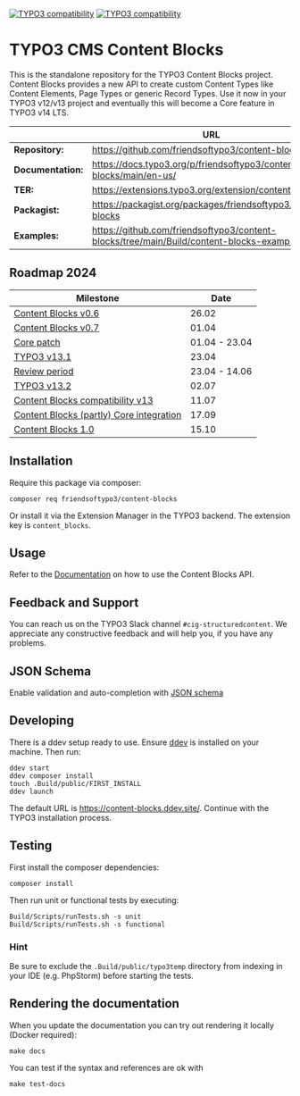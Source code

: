 [![TYPO3 compatibility](https://img.shields.io/badge/TYPO3-12.4-ff8700?maxAge=3600&logo=typo3)](https://get.typo3.org/)
[![TYPO3 compatibility](https://img.shields.io/badge/TYPO3-13.4-ff8700?maxAge=3600&logo=typo3)](https://get.typo3.org/)

# TYPO3 CMS Content Blocks

This is the standalone repository for the TYPO3 Content Blocks project. Content
Blocks provides a new API to create custom Content Types like Content Elements,
Page Types or generic Record Types. Use it now in your TYPO3 v12/v13 project and
eventually this will become a Core feature in TYPO3 v14 LTS.

|                    | URL                                                                                      |
|--------------------|------------------------------------------------------------------------------------------|
| **Repository:**    | https://github.com/friendsoftypo3/content-blocks                                         |
| **Documentation:** | https://docs.typo3.org/p/friendsoftypo3/content-blocks/main/en-us/                       |
| **TER:**           | https://extensions.typo3.org/extension/content_blocks                                    |
| **Packagist:**     | https://packagist.org/packages/friendsoftypo3/content-blocks                             |
| **Examples:**      | https://github.com/friendsoftypo3/content-blocks/tree/main/Build/content-blocks-examples |

## Roadmap 2024

| Milestone                                                                                               | Date          |
|---------------------------------------------------------------------------------------------------------|---------------|
| [Content Blocks v0.6](https://github.com/friendsoftypo3/content-blocks/releases/tag/0.6.0)              | 26.02         |
| [Content Blocks v0.7](https://github.com/friendsoftypo3/content-blocks/releases/tag/0.7.0)              | 01.04         |
| [Core patch](https://review.typo3.org/c/Packages/TYPO3.CMS/+/83721)                                     | 01.04 - 23.04 |
| [TYPO3 v13.1](https://typo3.org/article/typo3-v131-the-surfers-starterkit)                              | 23.04         |
| [Review period](https://review.typo3.org/c/Packages/TYPO3.CMS/+/83721/19)                               | 23.04 - 14.06 |
| [TYPO3 v13.2](https://typo3.org/article/typo3-v132-ready-set-ride)                                      | 02.07         |
| [Content Blocks compatibility v13](https://github.com/friendsoftypo3/content-blocks/releases/tag/0.8.0) | 11.07         |
| [Content Blocks (partly) Core integration](https://typo3.org/article/typo3-v133-prepare-for-the-fun)    | 17.09         |
| [Content Blocks 1.0](https://github.com/friendsoftypo3/content-blocks/releases/tag/1.0.0)               | 15.10         |

## Installation

Require this package via composer:

```
composer req friendsoftypo3/content-blocks
```

Or install it via the Extension Manager in the TYPO3 backend. The extension key
is `content_blocks`.

## Usage

Refer to the [Documentation](https://docs.typo3.org/p/friendsoftypo3/content-blocks/main/en-us)
on how to use the Content Blocks API.

##  Feedback and Support

You can reach us on the TYPO3 Slack channel `#cig-structuredcontent`. We
appreciate any constructive feedback and will help you, if you have any
problems.

## JSON Schema

Enable validation and auto-completion with [JSON schema](https://github.com/nhovratov/content-blocks-json-schema)

## Developing

There is a ddev setup ready to use. Ensure [ddev](https://github.com/ddev/ddev)
is installed on your machine. Then run:

```
ddev start
ddev composer install
touch .Build/public/FIRST_INSTALL
ddev launch
```

The default URL is https://content-blocks.ddev.site/.
Continue with the TYPO3 installation process.

## Testing

First install the composer dependencies:

```
composer install
```

Then run unit or functional tests by executing:

```
Build/Scripts/runTests.sh -s unit
Build/Scripts/runTests.sh -s functional
```

### Hint

Be sure to exclude the `.Build/public/typo3temp` directory from indexing in your IDE (e.g. PhpStorm) before starting the tests.

## Rendering the documentation

When you update the documentation you can try out rendering it locally
(Docker required):

```
make docs
```

You can test if the syntax and references are ok with

```
make test-docs
```
